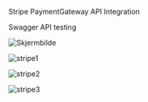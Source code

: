 Stripe PaymentGateway API Integration 

Swagger API testing 

![Skjermbilde](https://github.com/kahano/StripePayment_Integration_WebAPI/assets/48335933/20939365-23fd-4153-8117-0dafb09dab8c) 

![stripe1](https://github.com/kahano/StripePayment_Integration_WebAPI/assets/48335933/365becf1-beb7-4d4b-9e6c-2788a452f466)

![stripe2](https://github.com/kahano/StripePayment_Integration_WebAPI/assets/48335933/aa88e1f3-0d1f-4f9f-a78d-10be39cc1501) 

![stripe3](https://github.com/kahano/StripePayment_Integration_WebAPI/assets/48335933/a2292478-e9ee-48ad-9ac2-b409ff3d12c8)




